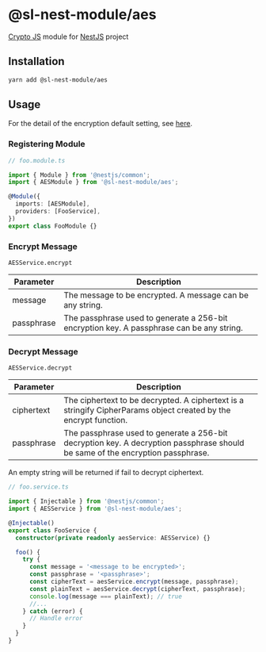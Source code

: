 # @sl-nest-module/aes

[Crypto JS](https://github.com/brix/crypto-js) module for [NestJS](https://docs.nestjs.com/) project

## Installation

```sh
yarn add @sl-nest-module/aes
```

## Usage

For the detail of the encryption default setting, see [here](https://cryptojs.gitbook.io/docs/#ciphers).

### Registering Module

```typescript
// foo.module.ts

import { Module } from '@nestjs/common';
import { AESModule } from '@sl-nest-module/aes';

@Module({
  imports: [AESModule],
  providers: [FooService],
})
export class FooModule {}
```

### Encrypt Message

`AESService.encrypt`

| Parameter  | Description                                                                               |
| ---------- | ----------------------------------------------------------------------------------------- |
| message    | The message to be encrypted. A message can be any string.                                 |
| passphrase | The passphrase used to generate a 256-bit encryption key. A passphrase can be any string. |

### Decrypt Message

`AESService.decrypt`

| Parameter  | Description                                                                                                                    |
| ---------- | ------------------------------------------------------------------------------------------------------------------------------ |
| ciphertext | The ciphertext to be decrypted. A ciphertext is a stringify CipherParams object created by the encrypt function.               |
| passphrase | The passphrase used to generate a 256-bit decryption key. A decryption passphrase should be same of the encryption passphrase. |

An empty string will be returned if fail to decrypt ciphertext.

```typescript
// foo.service.ts

import { Injectable } from '@nestjs/common';
import { AESService } from '@sl-nest-module/aes';

@Injectable()
export class FooService {
  constructor(private readonly aesService: AESService) {}

  foo() {
    try {
      const message = '<message to be encrypted>';
      const passphrase = '<passphrase>';
      const cipherText = aesService.encrypt(message, passphrase);
      const plainText = aesService.decrypt(cipherText, passphrase);
      console.log(message === plainText); // true
      //...
    } catch (error) {
      // Handle error
    }
  }
}
```
